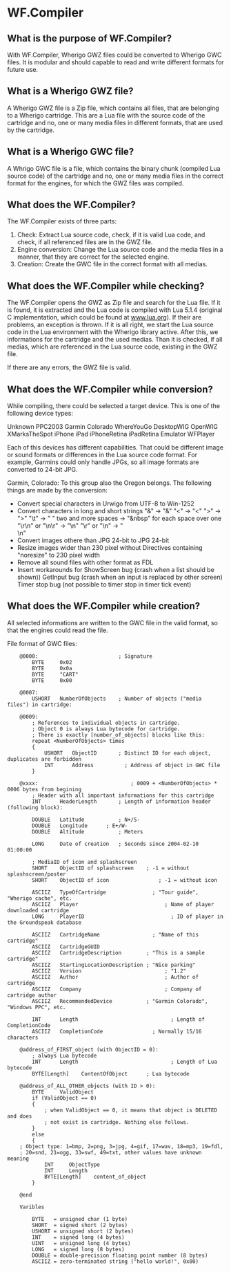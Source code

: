 WF.Compiler
===========

What is the purpose of WF.Compiler?
-----------------------------------

With WF.Compiler, Wherigo GWZ files could be converted to Wherigo GWC files. It is 
modular and should capable to read and write different formats for future use. 

What is a Wherigo GWZ file? 
---------------------------

A Wherigo GWZ file is a Zip file, which contains all files, that are belonging to 
a Wherigo cartridge. This are a Lua file with the source code of the cartridge and
no, one or many media files in different formats, that are used by the cartridge.

What is a Wherigo GWC file?
---------------------------

A Whrigo GWC file is a file, which contains the binary chunk (compiled Lua source 
code) of the cartridge and no, one or many media files in the correct format for 
the engines, for which the GWZ files was compiled.

What does the WF.Compiler?
--------------------------

The WF.Compiler exists of three parts:
1. Check: Extract Lua source code, check, if it is valid Lua code, and check, if 
all referenced files are in the GWZ file. 
2. Engine conversion: Change the Lua source code and the media files in a manner, 
that they are correct for the selected engine.
3. Creation: Create the GWC file in the correct format with all medias.

What does the WF.Compiler while checking?
-----------------------------------------

The WF.Compiler opens the GWZ as Zip file and search for the Lua file. If it is 
found, it is extracted and the Lua code is compiled with Lua 5.1.4 (original C 
implementation, which could be found at www.lua.org). If their are problems, an 
exception is thrown. If it is all right, we start the Lua source code in the Lua
environment with the Wherigo library active. After this, we informations for the
cartridge and the used medias. Than it is checked, if all medias, which are 
referenced in the Lua source code, existing in the GWZ file.

If there are any errors, the GWZ file is valid.

What does the WF.Compiler while conversion?
-------------------------------------------

While compiling, there could be selected a target device. This is one of the 
following device types:

  Unknown
  PPC2003
  Garmin
  Colorado
  WhereYouGo
  DesktopWIG
  OpenWIG
  XMarksTheSpot
  iPhone
  iPad
  iPhoneRetina
  iPadRetina
  Emulator
  WFPlayer
     
Each of this devices has different capabilities. That could be different image
or sound formats or differences in the Lua source code format. For example, 
Garmins could only handle JPGs, so all image formats are converted to 24-bit JPG.

Garmin, Colorado:
To this group also the Oregon belongs. The following things are made by the 
conversion:
- Convert special characters in Urwigo from UTF-8 to Win-1252
- Convert characters in long and short strings 
  "&" -> "&amp;"
  "<" -> "&lt;"
  ">" -> "&gt;"
  "\t" -> "   "
  two and more spaces -> "&nbsp" for each space over one
  "\r\n" or "\n\r" -> "\n"
  "\r" or "\n" -> "<BR>\n"    
- Convert images othere than JPG 24-bit to JPG 24-bit
- Resize images wider than 230 pixel without Directives containing "noresize" to 
  230 pixel width
- Remove all sound files with other format as FDL
- Insert workarounds for
  ShowScreen bug (crash when a list should be shown))
  GetInput bug (crash when an input is replaced by other screen)
  Timer stop bug (not possible to timer stop in timer tick event) 
 
What does the WF.Compiler while creation?
-----------------------------------------

All selected informations are written to the GWC file in the valid format, so 
that the engines could read the file.

File format of GWC files:

		@0000:							; Signature
			BYTE	 0x02
			BYTE	 0x0a
			BYTE	 "CART"
			BYTE	 0x00

		@0007:
			USHORT	 NumberOfObjects	; Number of objects ("media files") in cartridge:

		@0009:
			; References to individual objects in cartridge.
			; Object 0 is always Lua bytecode for cartridge.
			; There is exactly [number_of_objects] blocks like this:
			repeat <NumberOfObjects> times
			{
				USHORT	 ObjectID		; Distinct ID for each object, duplicates are forbidden
				INT		 Address		  ; Address of object in GWC file
			}

		@xxxx:	 						    ; 0009 + <NumberOfObjects> * 0006 bytes from begining
			; Header with all important informations for this cartridge
			INT		 HeaderLength		; Length of information header (following block):

			DOUBLE	 Latitude			; N+/S-
			DOUBLE	 Longitude		; E+/W-
			DOUBLE	 Altitude			; Meters

			LONG	 Date of creation	; Seconds since 2004-02-10 01:00:00

			; MediaID of icon and splashscreen
			SHORT	 ObjectID of splashscreen	 ; -1 = without splashscreen/poster
			SHORT	 ObjectID of icon			     ; -1 = without icon

			ASCIIZ	 TypeOfCartridge			   ; "Tour guide", "Wherigo cache", etc.
			ASCIIZ	 Player						       ; Name of player downloaded cartridge
			LONG	 PlayerID					         ; ID of player in the Groundspeak database

			ASCIIZ	 CartridgeName				   ; "Name of this cartridge"
			ASCIIZ	 CartridgeGUID
			ASCIIZ	 CartridgeDescription		 ; "This is a sample cartridge"
			ASCIIZ	 StartingLocationDescription ; "Nice parking"
			ASCIIZ	 Version					       ; "1.2"
			ASCIIZ	 Author						       ; Author of cartridge
			ASCIIZ	 Company					       ; Company of cartridge author
			ASCIIZ	 RecommendedDevice			 ; "Garmin Colorado", "Windows PPC", etc.

			INT		 Length						         ; Length of CompletionCode
			ASCIIZ	 CompletionCode				   ; Normally 15/16 characters

		@address_of_FIRST_object (with ObjectID = 0):
			; always Lua bytecode
			INT		 Length						         ; Length of Lua bytecode
			BYTE[Length]	ContentOfObject		 ; Lua bytecode

		@address_of_ALL_OTHER_objects (with ID > 0):
			BYTE	 ValidObject
			if (ValidObject == 0)
			{
				; when ValidObject == 0, it means that object is DELETED and does
				; not exist in cartridge. Nothing else follows.
			}
			else
			{
        ; Object type: 1=bmp, 2=png, 3=jpg, 4=gif, 17=wav, 18=mp3, 19=fdl, 
        ; 20=snd, 21=ogg, 33=swf, 49=txt, other values have unknown meaning
				INT		ObjectType				 
				INT	 	Length
				BYTE[Length]	content_of_object
			}

		@end

		Varibles

			BYTE   = unsigned char (1 byte)
			SHORT  = signed short (2 bytes)
			USHORT = unsigned short (2 bytes)
			INT	   = signed long (4 bytes)
			UINT   = unsigned long (4 bytes)
			LONG   = signed long (8 bytes)
			DOUBLE = double-precision floating point number (8 bytes)
			ASCIIZ = zero-terminated string ("hello world!", 0x00)
